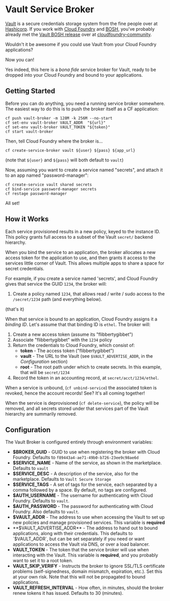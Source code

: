 Vault Service Broker
====================

[Vault][vault] is a secure credentials storage system from the
fine people over at [Hashicorp][hashicorp].  If you work with
[Cloud Foundry][cf] and [BOSH][bosh], you've probably already
met the [Vault BOSH release][release] over at
[cloudfoundry-community][cfc].

Wouldn't it be awesome if you could use Vault from your Cloud
Foundry applications?

Now you can!

Yes indeed, this here is a _bona fide_ service broker for Vault,
ready to be dropped into your Cloud Foundry and bound to your
applications.


Getting Started
---------------

Before you can do anything, you need a running service broker
somewhere.  The easiest way to do this is to push the broker
itself as a CF application:

```
cf push vault-broker -m 128M -k 256M --no-start
cf set-env vault-broker VAULT_ADDR  "${url}"
cf set-env vault-broker VAULT_TOKEN "${token}"
cf start vault-broker
```

Then, tell Cloud Foundry where the broker is...

```
cf create-service-broker vault ${user} ${pass} ${app_url}
```

(note that `${user}` and `${pass}` will both default to `vault`)

Now, assuming you want to create a service named "secrets", and
attach it to an app named "password-manager":

```
cf create-service vault shared secrets
cf bind-service password-manager secrets
cf restage password-manager
```

All set!


How it Works
------------

Each service provisioned results in a new policy, keyed to the
instance ID.  This policy grants full access to a subset of the
Vault `secret/` backend hierarchy.

When you bind the service to an application, the broker allocates
a new access token for the application to use, and then grants it
access to the services little corner of Vault.  This allows
multiple apps to share a space for secret credentials.

For example, if you create a service named 'secrets', and Cloud
Foundry gives that service the GUID `1234`, the broker will:

1. Create a policy named `1234`, that allows read / write / sudo
   access to the `/secret/1234` path (and everything below).

(that's it)

When that service is bound to an application, Cloud Foundry
assigns it a _binding ID_.  Let's assume that that binding ID is
`ethel`.  The broker will:

1. Create a new access token (assume its "flibbertygibbet")
2. Associate "flibbertygibbet" with the `1234` policy
3. Return the credentials to Cloud Foundry, which consist of:
   - **token** - The access token ("flibbertygibbet")
   - **vault** - The URL to the Vault (see `$VAULT_ADVERTISE_ADDR`,
     in the _Configuration_ section)
   - **root**  - The root path under which to create secrets.  In
     this example, that will be `secret/1234`
4. Record the token in an accounting record, at
   `secret/acct/1234/ethel`.

When a service is unbound, (`cf unbind-service`) the associated
token is revoked, hence the account records!
See?  It's all coming together!

When the service is deprovisioned (`cf delete-service`), the
policy will be removed, and all secrets stored under that services
part of the Vault hierarchy are summarily removed.


Configuration
-------------

The Vault Broker is configured entirely through environment
variables:

  - **$BROKER_GUID** - GUID to use when registering the broker
    with Cloud Foundry.  Defaults to `f89443a4-ae71-49b0-b726-23ee9c98ae6d`
  - **$SERVICE_NAME** - Name of the service, as shown in the
    marketplace.  Defaults to `vault`
  - **$SERVICE_DESC** - A description of the service, also for the
    marketplace.  Defaults to `Vault Secure Storage`
  - **$SERVICE_TAGS** - A set of tags for the service, each
    separated by a comma followed by a space.  By default, no tags
    are configured.
  - **$AUTH_USERNAME** - The username for authenticating
    with Cloud Foundry.  Defaults to `vault`.
  - **$AUTH_PASSWORD** - The password for authenticating
    with Cloud Foundry.  Also defaults to `vault`.
  - **$VAULT_ADDR** - The address to use when accessing the Vault
    to set up new policies and manage provisioned services.  This
    variable is **required**
  - **$VAULT_ADVERTISE_ADDR** - The address to hand out to bound
    applications, along with their credentials.  This defaults to
    `$VAULT_ADDR`, but can be set separately if you need or want
    applications to access the Vault via DNS, or over a load
    balancer.
  - **VAULT_TOKEN** - The token that the service broker will use
    when interacting with the Vault.  This variable is
    **required**, and you probably want to set it to a root token.
  - **VAULT_SKIP_VERIFY** - Instructs the broker to ignore SSL/TLS
    certificate problems (self-signedness, domain mismatch,
    expiration, etc.).  Set this at your own risk.  Note that this
    will not be propagated to bound applications.
  - **VAULT_REFRESH_INTERVAL** - How often, in minutes, should the
    broker renew tokens it has issued.  Defaults to 30 (minutes).


[vault]:     https://vaultproject.io
[hashicorp]: https://hashicorp.com
[cf]:        https://cloudfoundry.org
[bosh]:      https://bosh.io
[release]:   https://github.com/cloudfoundry-community/vault-boshrelease
[cfc]:       https://github.com/cloudfoundry-community
